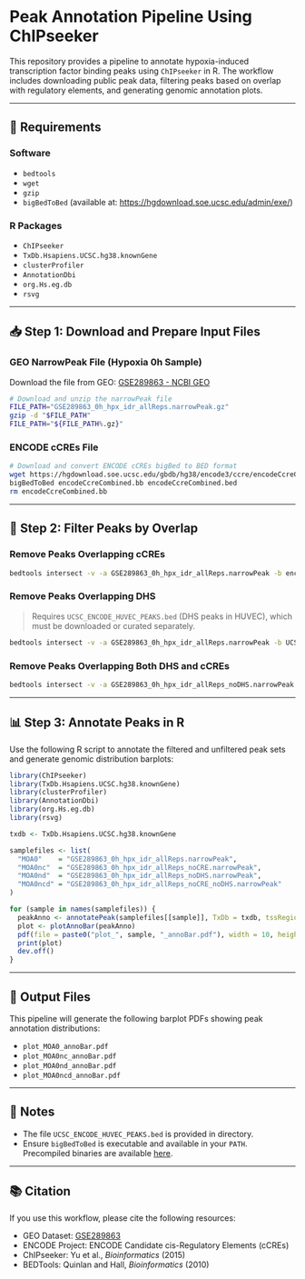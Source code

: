 # Peak Annotation Pipeline Using ChIPseeker

This repository provides a pipeline to annotate hypoxia-induced transcription factor binding peaks using `ChIPseeker` in R. The workflow includes downloading public peak data, filtering peaks based on overlap with regulatory elements, and generating genomic annotation plots.

---

## 🔧 Requirements

### Software
- `bedtools`
- `wget`
- `gzip`
- `bigBedToBed` (available at: https://hgdownload.soe.ucsc.edu/admin/exe/)

### R Packages
- `ChIPseeker`
- `TxDb.Hsapiens.UCSC.hg38.knownGene`
- `clusterProfiler`
- `AnnotationDbi`
- `org.Hs.eg.db`
- `rsvg`

---

## 📥 Step 1: Download and Prepare Input Files

### GEO NarrowPeak File (Hypoxia 0h Sample)

Download the file from GEO: [GSE289863 - NCBI GEO](https://www.ncbi.nlm.nih.gov/geo/query/acc.cgi?acc=GSE289863)

```bash
# Download and unzip the narrowPeak file
FILE_PATH="GSE289863_0h_hpx_idr_allReps.narrowPeak.gz"
gzip -d "$FILE_PATH"
FILE_PATH="${FILE_PATH%.gz}"
```

### ENCODE cCREs File

```bash
# Download and convert ENCODE cCREs bigBed to BED format
wget https://hgdownload.soe.ucsc.edu/gbdb/hg38/encode3/ccre/encodeCcreCombined.bb
bigBedToBed encodeCcreCombined.bb encodeCcreCombined.bed
rm encodeCcreCombined.bb
```

---

## 🧪 Step 2: Filter Peaks by Overlap

### Remove Peaks Overlapping cCREs

```bash
bedtools intersect -v -a GSE289863_0h_hpx_idr_allReps.narrowPeak -b encodeCcreCombined.bed > GSE289863_0h_hpx_idr_allReps_noCRE.narrowPeak
```

### Remove Peaks Overlapping DHS

> Requires `UCSC_ENCODE_HUVEC_PEAKS.bed` (DHS peaks in HUVEC), which must be downloaded or curated separately.

```bash
bedtools intersect -v -a GSE289863_0h_hpx_idr_allReps.narrowPeak -b UCSC_ENCODE_HUVEC_PEAKS.bed > GSE289863_0h_hpx_idr_allReps_noDHS.narrowPeak
```

### Remove Peaks Overlapping Both DHS and cCREs

```bash
bedtools intersect -v -a GSE289863_0h_hpx_idr_allReps_noDHS.narrowPeak -b encodeCcreCombined.bed > GSE289863_0h_hpx_idr_allReps_noCRE_noDHS.narrowPeak
```

---

## 📊 Step 3: Annotate Peaks in R

Use the following R script to annotate the filtered and unfiltered peak sets and generate genomic distribution barplots:

```r
library(ChIPseeker)
library(TxDb.Hsapiens.UCSC.hg38.knownGene)
library(clusterProfiler)
library(AnnotationDbi)
library(org.Hs.eg.db)
library(rsvg)

txdb <- TxDb.Hsapiens.UCSC.hg38.knownGene

samplefiles <- list(
  "MOA0"    = "GSE289863_0h_hpx_idr_allReps.narrowPeak",
  "MOA0nc"  = "GSE289863_0h_hpx_idr_allReps_noCRE.narrowPeak",
  "MOA0nd"  = "GSE289863_0h_hpx_idr_allReps_noDHS.narrowPeak",
  "MOA0ncd" = "GSE289863_0h_hpx_idr_allReps_noCRE_noDHS.narrowPeak"
)

for (sample in names(samplefiles)) {
  peakAnno <- annotatePeak(samplefiles[[sample]], TxDb = txdb, tssRegion = c(-200, 200), verbose = FALSE)
  plot <- plotAnnoBar(peakAnno)
  pdf(file = paste0("plot_", sample, "_annoBar.pdf"), width = 10, height = 6)
  print(plot)
  dev.off()
}
```

---

## 📁 Output Files

This pipeline will generate the following barplot PDFs showing peak annotation distributions:

- `plot_MOA0_annoBar.pdf`
- `plot_MOA0nc_annoBar.pdf`
- `plot_MOA0nd_annoBar.pdf`
- `plot_MOA0ncd_annoBar.pdf`

---

## 📌 Notes

- The file `UCSC_ENCODE_HUVEC_PEAKS.bed` is provided in directory.
- Ensure `bigBedToBed` is executable and available in your `PATH`. Precompiled binaries are available [here](https://hgdownload.soe.ucsc.edu/admin/exe/).

---

## 📚 Citation

If you use this workflow, please cite the following resources:

- GEO Dataset: [GSE289863](https://www.ncbi.nlm.nih.gov/geo/query/acc.cgi?acc=GSE289863)
- ENCODE Project: ENCODE Candidate cis-Regulatory Elements (cCREs)
- ChIPseeker: Yu et al., *Bioinformatics* (2015)
- BEDTools: Quinlan and Hall, *Bioinformatics* (2010)
